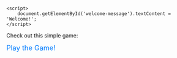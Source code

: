 <html lang="en">
<head>
    <meta charset="UTF-8">
    <meta name="viewport" content="width=device-width, initial-scale=1.0">
    <title>Welcome</title>
</head>
<body>
    <h1 id="welcome-message"></h1>

    <script>
        document.getElementById('welcome-message').textContent = 'Welcome!';
    </script>
</body>
</html>

<div>
  <p>Check out this simple game:</p>
  <a href="game.html" style="font-size: 18px; color: #007bff; text-decoration: none;">
    Play the Game!
  </a>
</div>
